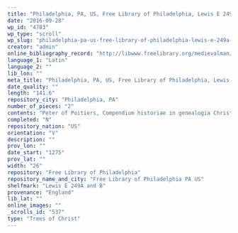 ```yaml
---
title: "Philadelphia, PA, US, Free Library of Philadelphia, Lewis E 249A and B"
date: "2016-09-28"
wp_id: "4783"
wp_type: "scroll"
wp_slug: "philadelphia-pa-us-free-library-of-philadelphia-lewis-e-249a-and-b"
creator: "admin"
online_bibliography_record: "http://libwww.freelibrary.org/medievalman/detail.cfm?searchKey=1998781017&ItemID=mca249001a"
language_1: "Latin"
language_2: ""
lib_lon: ""
meta_title: "Philadelphia, PA, US, Free Library of Philadelphia, Lewis E 249A and B"
date_quality: ""
length: "141.6"
repository_city: "Philadelphia, PA"
number_of_pieces: "2"
contents: "Peter of Poitiers, Compendium historiae in genealogia Christi with explanation of Wheel of Seven."
completed: "N"
repository_nation: "US"
orientation: "V"
description: ""
prov_lon: ""
date_start: "1275"
prov_lat: ""
width: "26"
repository: "Free Library of Philadelphia"
repository_name_and_city: "Free Library of Philadelphia PA US"
shelfmark: "Lewis E 249A and B"
provenance: "England"
lib_lat: ""
online_images: ""
_scrolls_id: "537"
type: "Trees of Christ"
---
```




